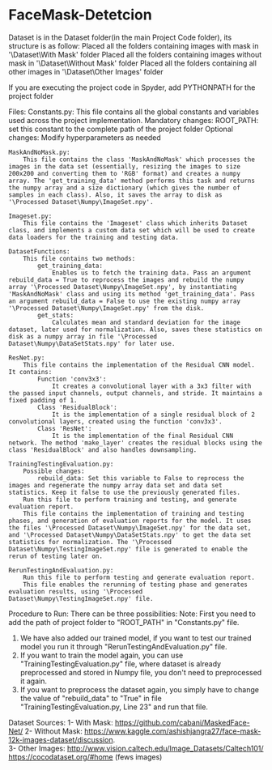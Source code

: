 # FaceMask-Detetcion
Dataset is in the Dataset folder(in the main Project Code folder), its structure is as follow:
	Placed all the folders containing images with mask in '\Dataset\With Mask\' folder
	Placed all the folders containing images without mask in '\Dataset\Without Mask\' folder
	Placed all the folders containing all other images in '\Dataset\Other Images\' folder

If you are executing the project code in Spyder, add PYTHONPATH for the project folder

Files:
	Constants.py:
		This file contains all the global constants and variables used across the project implementation.
		Mandatory changes:
			ROOT_PATH: set this constant to the complete path of the project folder
		Optional changes:
			Modify hyperparameters as needed
		
	MaskAndNoMask.py:
		This file contains the class 'MaskAndNoMask' which processes the images in the data set (essentially, resizing the images to size 200x200 and converting them to 'RGB' format) and creates a numpy array. The 'get_training_data' method performs this task and returns the numpy array and a size dictionary (which gives the number of samples in each class). Also, it saves the array to disk as '\Processed Dataset\Numpy\ImageSet.npy'.
	
	Imageset.py:
		This file contains the 'Imageset' class which inherits Dataset class, and implements a custom data set which will be used to create data loaders for the training and testing data.
	
	DatasetFunctions:
		This file contains two methods:
			get_training_data:
				Enables us to fetch the training data. Pass an argument rebuild_data = True to reprocess the images and rebuild the numpy array '\Processed Dataset\Numpy\ImageSet.npy', by instantiating 'MaskAndNoMask' class and using its method 'get_training_data'. Pass an argument rebuild_data = False to use the existing numpy array '\Processed Dataset\Numpy\ImageSet.npy' from the disk. 
			get_stats:
				Calculates mean and standard deviation for the image dataset, later used for normalization. Also, saves these statistics on disk as a numpy array in file '\Processed Dataset\Numpy\DataSetStats.npy' for later use.
	
	ResNet.py:
		This file contains the implementation of the Residual CNN model. It contains:
			Function 'conv3x3':
				It creates a convolutional layer with a 3x3 filter with the passed input channels, output channels, and stride. It maintains a fixed padding of 1.
			Class 'ResidualBlock':
				It is the implementation of a single residual block of 2 convolutional layers, created using the function 'conv3x3'.
			Class 'ResNet':
				It is the implementation of the final Residual CNN network. The method 'make_layer' creates the residual blocks using the class 'ResidualBlock' and also handles downsampling.
	
	TrainingTestingEvaluation.py:
		Possible changes:
			rebuild_data: Set this variable to False to reprocess the images and regenerate the numpy array data set and data set statistics. Keep it false to use the previously generated files.
		Run this file to perform training and testing, and generate evaluation report.
		This file contains the implementation of training and testing phases, and generation of evaluation reports for the model. It uses the files '\Processed Dataset\Numpy\ImageSet.npy' for the data set, and '\Processed Dataset\Numpy\DataSetStats.npy' to get the data set statistics for normalization. The '\Processed Dataset\Numpy\TestingImageSet.npy' file is generated to enable the rerun of testing later on.
		
	RerunTestingAndEvaluation.py:
		Run this file to perform testing and generate evaluation report.
		This file enables the rerunning of testing phase and generates evaluation results, using '\Processed Dataset\Numpy\TestingImageSet.npy' file.

Procedure to Run:
There can be three possibilities: 
Note: First you need to add the path of project folder to "ROOT_PATH" in "Constants.py" file.

1. We have also added our trained model, if you want to test our trained model you run it through "RerunTestingAndEvaluation.py" file. 
2. If you want to train the model again, you can use "TrainingTestingEvaluation.py" file, where dataset is already preprocessed and stored in Numpy file, you don't need to preprocessed it again.
3. If you want to preprocess the dataset again, you simply have to change the value of "rebuild_data" to "True" in file "TrainingTestingEvaluation.py, Line 23" and run that file.

Dataset Sources:
1- With Mask:
 	https://github.com/cabani/MaskedFace-Net/
2- Without Mask:
	https://www.kaggle.com/ashishjangra27/face-mask-12k-images-dataset/discussion.	
3- Other Images:
	http://www.vision.caltech.edu/Image_Datasets/Caltech101/
	https://cocodataset.org/#home (fews images)
